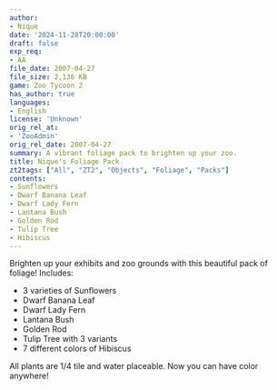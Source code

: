 ```yaml
---
author:
- Nique
date: '2024-11-28T20:00:00'
draft: false
exp_req:
- AA
file_date: 2007-04-27
file_size: 2,136 KB
game: Zoo Tycoon 2
has_author: true
languages:
- English
license: 'Unknown'
orig_rel_at:
- 'ZooAdmin'
orig_rel_date: 2007-04-27
summary: A vibrant foliage pack to brighten up your zoo.
title: Nique's Foliage Pack
zt2tags: ["All", "ZT2", "Objects", "Foliage", "Packs"]
contents:
- Sunflowers
- Dwarf Banana Leaf
- Dwarf Lady Fern
- Lantana Bush
- Golden Rod
- Tulip Tree
- Hibiscus
---
```

Brighten up your exhibits and zoo grounds with this beautiful pack of foliage! Includes:  
- 3 varieties of Sunflowers  
- Dwarf Banana Leaf  
- Dwarf Lady Fern  
- Lantana Bush  
- Golden Rod  
- Tulip Tree with 3 variants  
- 7 different colors of Hibiscus  

All plants are 1/4 tile and water placeable. Now you can have color anywhere!
